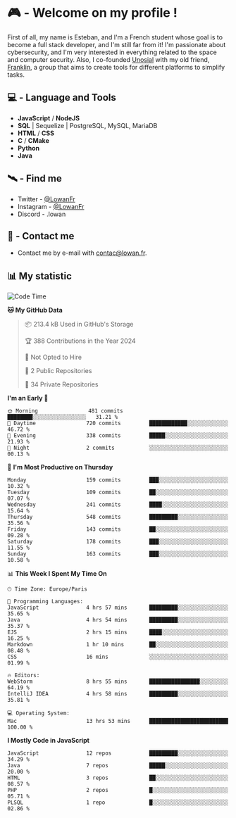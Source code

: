 # 🎮 - Welcome on my profile !
First of all, my name is Esteban, and I'm a French student whose goal is to become a full stack developer, and I'm still far from it!
I'm passionate about cybersecurity, and I'm very interested in everything related to the space and computer security.
Also, I co-founded [Unosial](https://github.com/Unosial) with my old friend, [Franklin](https://github.com/AbaFranklin/), a group that aims to create tools for different platforms to simplify tasks. 



## 💻 - Language and Tools
- **JavaScript** / **NodeJS**
- **SQL** | Sequelize | PostgreSQL, MySQL, MariaDB
- **HTML** / **CSS**
- **C** / **CMake**
- **Python**
- **Java**

## 🛰️ - Find me

 - Twitter - [@LowanFr](https://twitter.com/LowanFr/)
 - Instagram - [@LowanFr](https://instagram.com/LowanFr)
 - Discord -  .lowan
 
## 📡 - Contact me
 - Contact me by e-mail with [contac@lowan.fr](mailto:contact@lowan.fr).

## 📊 My statistic
<!--START_SECTION:waka-->
![Code Time](http://img.shields.io/badge/Code%20Time-972%20hrs%2028%20mins-blue)

**🐱 My GitHub Data** 

> 📦 213.4 kB Used in GitHub's Storage 
 > 
> 🏆 388 Contributions in the Year 2024
 > 
> 🚫 Not Opted to Hire
 > 
> 📜 2 Public Repositories 
 > 
> 🔑 34 Private Repositories 
 > 
**I'm an Early 🐤** 

```text
🌞 Morning                481 commits         ████████░░░░░░░░░░░░░░░░░   31.21 % 
🌆 Daytime                720 commits         ████████████░░░░░░░░░░░░░   46.72 % 
🌃 Evening                338 commits         █████░░░░░░░░░░░░░░░░░░░░   21.93 % 
🌙 Night                  2 commits           ░░░░░░░░░░░░░░░░░░░░░░░░░   00.13 % 
```
📅 **I'm Most Productive on Thursday** 

```text
Monday                   159 commits         ███░░░░░░░░░░░░░░░░░░░░░░   10.32 % 
Tuesday                  109 commits         ██░░░░░░░░░░░░░░░░░░░░░░░   07.07 % 
Wednesday                241 commits         ████░░░░░░░░░░░░░░░░░░░░░   15.64 % 
Thursday                 548 commits         █████████░░░░░░░░░░░░░░░░   35.56 % 
Friday                   143 commits         ██░░░░░░░░░░░░░░░░░░░░░░░   09.28 % 
Saturday                 178 commits         ███░░░░░░░░░░░░░░░░░░░░░░   11.55 % 
Sunday                   163 commits         ███░░░░░░░░░░░░░░░░░░░░░░   10.58 % 
```


📊 **This Week I Spent My Time On** 

```text
🕑︎ Time Zone: Europe/Paris

💬 Programming Languages: 
JavaScript               4 hrs 57 mins       █████████░░░░░░░░░░░░░░░░   35.65 % 
Java                     4 hrs 54 mins       █████████░░░░░░░░░░░░░░░░   35.37 % 
EJS                      2 hrs 15 mins       ████░░░░░░░░░░░░░░░░░░░░░   16.25 % 
Markdown                 1 hr 10 mins        ██░░░░░░░░░░░░░░░░░░░░░░░   08.48 % 
CSS                      16 mins             ░░░░░░░░░░░░░░░░░░░░░░░░░   01.99 % 

🔥 Editors: 
WebStorm                 8 hrs 55 mins       ████████████████░░░░░░░░░   64.19 % 
IntelliJ IDEA            4 hrs 58 mins       █████████░░░░░░░░░░░░░░░░   35.81 % 

💻 Operating System: 
Mac                      13 hrs 53 mins      █████████████████████████   100.00 % 
```

**I Mostly Code in JavaScript** 

```text
JavaScript               12 repos            █████████░░░░░░░░░░░░░░░░   34.29 % 
Java                     7 repos             █████░░░░░░░░░░░░░░░░░░░░   20.00 % 
HTML                     3 repos             ██░░░░░░░░░░░░░░░░░░░░░░░   08.57 % 
PHP                      2 repos             █░░░░░░░░░░░░░░░░░░░░░░░░   05.71 % 
PLSQL                    1 repo              █░░░░░░░░░░░░░░░░░░░░░░░░   02.86 % 
```




<!--END_SECTION:waka-->
